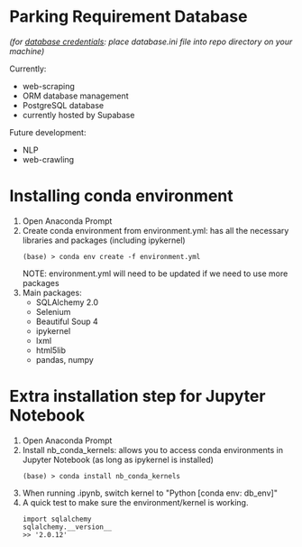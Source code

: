 # Parking Requirement Database
*(for [database credentials](https://drive.google.com/file/d/1Lm7Akt0x7dssgo-t79D83HJ5eb1Kokuu/view?usp=sharing): place database.ini file into repo directory on your machine)*

Currently:
 + web-scraping
 + ORM database management
 + PostgreSQL database
 + currently hosted by Supabase

Future development:
 + NLP
 + web-crawling

# Installing conda environment
1. Open Anaconda Prompt
2. Create conda environment from environment.yml: has all the necessary libraries and packages
   (including ipykernel)
   ```
   (base) > conda env create -f environment.yml
   ```
   NOTE: environment.yml will need to be updated if we need to use more packages
3. Main packages:
    - SQLAlchemy 2.0
    - Selenium
    - Beautiful Soup 4
    - ipykernel
    - lxml
    - html5lib
    - pandas, numpy
   

# Extra installation step for Jupyter Notebook
1. Open Anaconda Prompt
2. Install nb_conda_kernels: allows you to access conda environments in Jupyter Notebook
   (as long as ipykernel is installed)
    ```
   (base) > conda install nb_conda_kernels
   ```
3. When running .ipynb, switch kernel to "Python [conda env: db_env]"
4. A quick test to make sure the environment/kernel is working.
    ``` 
    import sqlalchemy
    sqlalchemy.__version__
   >> '2.0.12'
   ```
